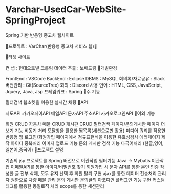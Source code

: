 # Varchar-UsedCar-WebSite-SpringProject
Spring 기반 반응형 중고차 웹사이트

🛑프로젝트 : VarChar(반응형 중고차 서비스 웹)🛑

💠타겟 사이트

컨 셉 : 현대오토빌
크롤링 데이터 추출 : 보배드림
💠개발환경

FrontEnd : VSCode
BackEnd : Eclipse
DBMS : MySQL
회의록/자료공유 : Slack
버전관리 : Git(SourceTree)
회의 : Discord
사용 언어 : HTML, CSS, JavaScript, Jquery, Java, Jsp
프레임워크 : Spring
💠주 기능

필터검색
웹소켓을 이용한 실시간 채팅
💠API

지도API
카카오페이API
메일API
문자API
주소API
카카오로그인API
💠이외 기능

회원 CRUD
자동차 매물 CRUD
게시판 CRUD
필터검색 페이지/문의게시판 페이지 더보기 기능 비동기 처리
모달창을 활용한 찜목록(세션으로만 활용)
미디어 쿼리를 적용한 반응형 웹
로그인/회원가입 페이지에서 정규표현식을 이용한 유효성검사
에러페이지 제작
아이디 중복처리
이미지 업로드 기능
문의 게시판 검색 기능
다국어처리 (한글,영어,일본어,중국어)
💠프로젝트 설명

기존의 jsp 프로젝트를 Spring 버전으로 이관작업
필터기능 Java -> Mybatis 이관작업
이메일API를 통한 아이디/비밀번호 찾기
회원가입 시 문자 API를 통한 본인 인증
작성한 글 전부 삭제, 모두 유지 선택 후 회원 탈퇴 구현
ajax를 통한 데이터 전송처리
관리자 권한으로 차량 매물 관리
문의 게시판 문의글의 아코디언 플러그인 기능 구현
커스텀 태그를 활용한 동일로직 처리
scope를 통한 세션관리
